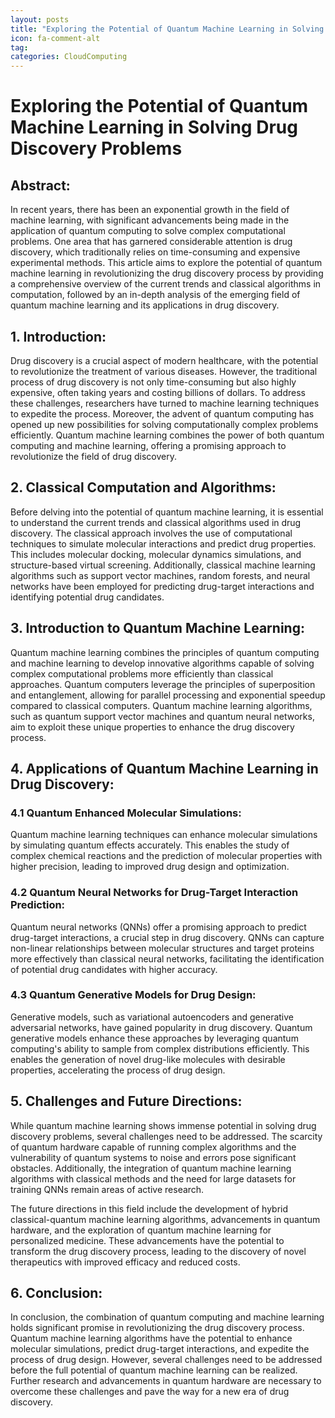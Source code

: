 ```yaml
---
layout: posts
title: "Exploring the Potential of Quantum Machine Learning in Solving Drug Discovery Problems"
icon: fa-comment-alt
tag:      
categories: CloudComputing
---
```



# Exploring the Potential of Quantum Machine Learning in Solving Drug Discovery Problems

## Abstract:

In recent years, there has been an exponential growth in the field of machine learning, with significant advancements being made in the application of quantum computing to solve complex computational problems. One area that has garnered considerable attention is drug discovery, which traditionally relies on time-consuming and expensive experimental methods. This article aims to explore the potential of quantum machine learning in revolutionizing the drug discovery process by providing a comprehensive overview of the current trends and classical algorithms in computation, followed by an in-depth analysis of the emerging field of quantum machine learning and its applications in drug discovery.

## 1. Introduction:

Drug discovery is a crucial aspect of modern healthcare, with the potential to revolutionize the treatment of various diseases. However, the traditional process of drug discovery is not only time-consuming but also highly expensive, often taking years and costing billions of dollars. To address these challenges, researchers have turned to machine learning techniques to expedite the process. Moreover, the advent of quantum computing has opened up new possibilities for solving computationally complex problems efficiently. Quantum machine learning combines the power of both quantum computing and machine learning, offering a promising approach to revolutionize the field of drug discovery.

## 2. Classical Computation and Algorithms:

Before delving into the potential of quantum machine learning, it is essential to understand the current trends and classical algorithms used in drug discovery. The classical approach involves the use of computational techniques to simulate molecular interactions and predict drug properties. This includes molecular docking, molecular dynamics simulations, and structure-based virtual screening. Additionally, classical machine learning algorithms such as support vector machines, random forests, and neural networks have been employed for predicting drug-target interactions and identifying potential drug candidates.

## 3. Introduction to Quantum Machine Learning:

Quantum machine learning combines the principles of quantum computing and machine learning to develop innovative algorithms capable of solving complex computational problems more efficiently than classical approaches. Quantum computers leverage the principles of superposition and entanglement, allowing for parallel processing and exponential speedup compared to classical computers. Quantum machine learning algorithms, such as quantum support vector machines and quantum neural networks, aim to exploit these unique properties to enhance the drug discovery process.

## 4. Applications of Quantum Machine Learning in Drug Discovery:

### 4.1 Quantum Enhanced Molecular Simulations:
Quantum machine learning techniques can enhance molecular simulations by simulating quantum effects accurately. This enables the study of complex chemical reactions and the prediction of molecular properties with higher precision, leading to improved drug design and optimization.

### 4.2 Quantum Neural Networks for Drug-Target Interaction Prediction:
Quantum neural networks (QNNs) offer a promising approach to predict drug-target interactions, a crucial step in drug discovery. QNNs can capture non-linear relationships between molecular structures and target proteins more effectively than classical neural networks, facilitating the identification of potential drug candidates with higher accuracy.

### 4.3 Quantum Generative Models for Drug Design:
Generative models, such as variational autoencoders and generative adversarial networks, have gained popularity in drug discovery. Quantum generative models enhance these approaches by leveraging quantum computing's ability to sample from complex distributions efficiently. This enables the generation of novel drug-like molecules with desirable properties, accelerating the process of drug design.

## 5. Challenges and Future Directions:

While quantum machine learning shows immense potential in solving drug discovery problems, several challenges need to be addressed. The scarcity of quantum hardware capable of running complex algorithms and the vulnerability of quantum systems to noise and errors pose significant obstacles. Additionally, the integration of quantum machine learning algorithms with classical methods and the need for large datasets for training QNNs remain areas of active research.

The future directions in this field include the development of hybrid classical-quantum machine learning algorithms, advancements in quantum hardware, and the exploration of quantum machine learning for personalized medicine. These advancements have the potential to transform the drug discovery process, leading to the discovery of novel therapeutics with improved efficacy and reduced costs.

## 6. Conclusion:

In conclusion, the combination of quantum computing and machine learning holds significant promise in revolutionizing the drug discovery process. Quantum machine learning algorithms have the potential to enhance molecular simulations, predict drug-target interactions, and expedite the process of drug design. However, several challenges need to be addressed before the full potential of quantum machine learning can be realized. Further research and advancements in quantum hardware are necessary to overcome these challenges and pave the way for a new era of drug discovery.